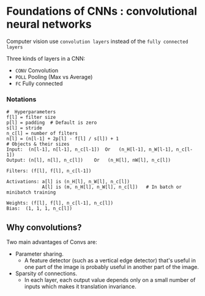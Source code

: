 # Foundations of CNNs : convolutional neural networks
Computer vision use `convolution layers` instead of the `fully connected layers`

Three kinds of layers in a CNN:
- `CONV` Convolution
- `POLL` Pooling (Max vs Average)
- `FC` Fully connected

### Notations
```
#  Hyperparameters
f[l] = filter size
p[l] = padding	# Default is zero
s[l] = stride
n_c[l] = number of filters
n[l] = (n[l-1] + 2p[l] - f[l] / s[l]) + 1
# Objects & their sizes
Input:  (n[l-1], n[l-1], n_c[l-1])	Or	 (n_H[l-1], n_W[l-1], n_c[l-1])
Output: (n[l], n[l], n_c[l])	Or	 (n_H[l], nW[l], n_c[l])

Filters: (f[l], f[l], n_c[l-1])

Activations: a[l] is (n_H[l], n_W[l], n_c[l])
		     A[l] is (m, n_H[l], n_W[l], n_c[l])   # In batch or minibatch training

Weights: (f[l], f[l], n_c[l-1], n_c[l])
Bias:  (1, 1, 1, n_c[l])
```

## Why convolutions?
Two main advantages of Convs are:
  - Parameter sharing.
    - A feature detector (such as a vertical edge detector) that's useful in one part of the image is probably useful in another part of the image.
  - Sparsity of connections.
    - In each layer, each output value depends only on a small number of inputs which makes it translation invariance.
